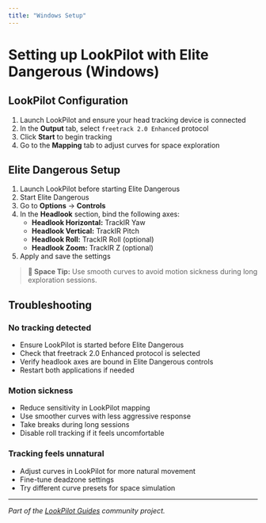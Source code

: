 ```yaml
---
title: "Windows Setup"
---
```


# Setting up LookPilot with Elite Dangerous (Windows)

## LookPilot Configuration

1. Launch LookPilot and ensure your head tracking device is connected
2. In the **Output** tab, select `freetrack 2.0 Enhanced` protocol
3. Click **Start** to begin tracking
4. Go to the **Mapping** tab to adjust curves for space exploration

## Elite Dangerous Setup

1. Launch LookPilot before starting Elite Dangerous
2. Start Elite Dangerous
3. Go to **Options** → **Controls**
4. In the **Headlook** section, bind the following axes:
   - **Headlook Horizontal:** TrackIR Yaw
   - **Headlook Vertical:** TrackIR Pitch
   - **Headlook Roll:** TrackIR Roll (optional)
   - **Headlook Zoom:** TrackIR Z (optional)
5. Apply and save the settings

> **🚀 Space Tip:** Use smooth curves to avoid motion sickness during long exploration sessions.

## Troubleshooting

### No tracking detected
- Ensure LookPilot is started before Elite Dangerous
- Check that freetrack 2.0 Enhanced protocol is selected
- Verify headlook axes are bound in Elite Dangerous controls
- Restart both applications if needed

### Motion sickness
- Reduce sensitivity in LookPilot mapping
- Use smoother curves with less aggressive response
- Take breaks during long sessions
- Disable roll tracking if it feels uncomfortable

### Tracking feels unnatural
- Adjust curves in LookPilot for more natural movement
- Fine-tune deadzone settings
- Try different curve presets for space simulation

---

*Part of the [LookPilot Guides](https://github.com/Reblexis/lookpilot-guides) community project.* 